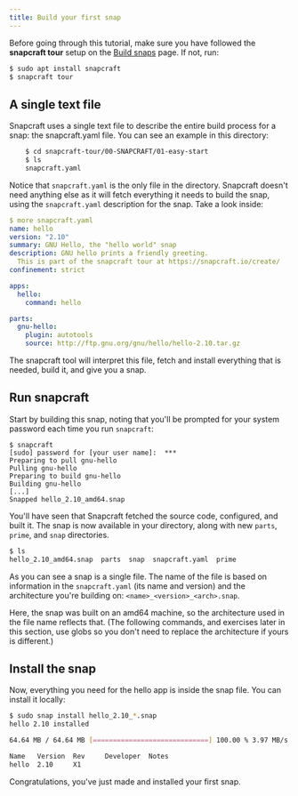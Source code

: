 ```yaml
---
title: Build your first snap
---
```


Before going through this tutorial, make sure you have followed the **snapcraft tour** setup on the [Build snaps](/docs/build-snaps) page. If not, run:

```bash
$ sudo apt install snapcraft
$ snapcraft tour
```

## A single text file

Snapcraft uses a single text file to describe the entire build process for a snap: the snapcraft.yaml file. You can see an example in this directory:

```bash
    $ cd snapcraft-tour/00-SNAPCRAFT/01-easy-start
    $ ls
    snapcraft.yaml
```

Notice that `snapcraft.yaml` is the only file in the directory. Snapcraft doesn't need anything else as it will fetch everything it needs to build the snap, using the `snapcraft.yaml` description for the snap. Take a look inside:

```yaml
$ more snapcraft.yaml
name: hello
version: "2.10"
summary: GNU Hello, the "hello world" snap
description: GNU hello prints a friendly greeting.
  This is part of the snapcraft tour at https://snapcraft.io/create/
confinement: strict

apps:
  hello:
    command: hello

parts:
  gnu-hello:
    plugin: autotools
    source: http://ftp.gnu.org/gnu/hello/hello-2.10.tar.gz
```

The snapcraft tool will interpret this file, fetch and install everything that is needed, build it, and give you a snap.

## Run snapcraft

Start by building this snap, noting that you'll be prompted for your system password each time you run `snapcraft`:

```
$ snapcraft
[sudo] password for [your user name]:  ***
Preparing to pull gnu-hello
Pulling gnu-hello
Preparing to build gnu-hello
Building gnu-hello
[...]
Snapped hello_2.10_amd64.snap
```

You'll have seen that Snapcraft fetched the source code, configured, and built it. The snap is now available in your directory, along with new `parts`, `prime`, and `snap` directories.

```bash
$ ls
hello_2.10_amd64.snap  parts  snap  snapcraft.yaml  prime
```

As you can see a snap is a single file. The name of the file is based on information in the `snapcraft.yaml` (its name and version) and the architecture you're building on: `<name>_<version>_<arch>.snap`.

Here, the snap was built on an amd64 machine, so the architecture used in the file name reflects that. (The following commands, and exercises later in this section, use globs so you don't need to replace the architecture if yours is different.)

## Install the snap

Now, everything you need for the hello app is inside the snap file. You can install it locally:

```bash
$ sudo snap install hello_2.10_*.snap
hello 2.10 installed

64.64 MB / 64.64 MB [=============================] 100.00 % 3.97 MB/s

Name   Version  Rev     Developer  Notes
hello  2.10     X1
```

Congratulations, you've just made and installed your first snap.
